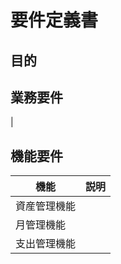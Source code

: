 # 要件定義書

## 目的

## 業務要件

|

## 機能要件

| 機能         | 説明 |
| ------------ | ---- |
| 資産管理機能 ||
| 月管理機能   ||
| 支出管理機能 ||